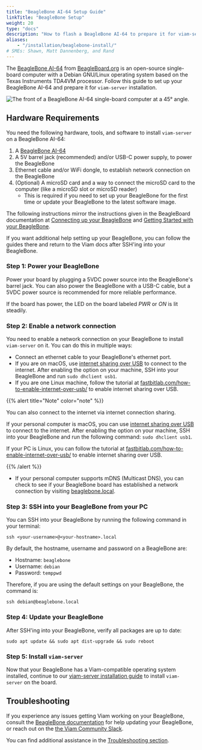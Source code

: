 ```yaml
---
title: "BeagleBone AI-64 Setup Guide"
linkTitle: "BeagleBone Setup"
weight: 20
type: "docs"
description: "How to flash a BeagleBone AI-64 to prepare it for viam-server installation."
aliases:
    - "/installation/beaglebone-install/"
# SMEs: Shawn, Matt Dannenberg, and Rand
---
```


The [BeagleBone AI-64](https://docs.beagleboard.org/latest/boards/beaglebone/ai-64/) from [BeagleBoard.org](https://beagleboard.org/) is an open-source single-board computer with a Debian GNU/Linux operating system based on the Texas Instruments TDA4VM processor.
Follow this guide to set up your BeagleBone AI-64 and prepare it for `viam-server` installation.

<img src="../../img/beaglebone-install/image4.png" alt="The front of a BeagleBone AI-64 single-board computer at a 45° angle.">

## Hardware Requirements

You need the following hardware, tools, and software to install `viam-server` on a BeagleBone AI-64:

1. A [BeagleBone AI-64](https://beagleboard.org/ai-64)
2. A 5V barrel jack (recommended) and/or USB-C power supply, to power the BeagleBone
3. Ethernet cable and/or WiFi dongle, to establish network connection on the BeagleBone
4. (Optional) A microSD card and a way to connect the microSD card to the computer (like a microSD slot or microSD reader)
    - This is required if you need to set up your BeagleBone for the first time or update your BeagleBone to the latest software image.

The following instructions mirror the instructions given in the BeagleBoard documentation at [Connecting up your BeagleBone](https://docs.beagleboard.org/latest/boards/beaglebone/ai-64/ch03.html) and [Getting Started with your BeagleBone](https://beagleboard.org/getting-started).

If you want additional help setting up your BeagleBone, you can follow the guides there and return to the Viam docs after SSH'ing into your BeagleBone.

### Step 1: Power your BeagleBone

Power your board by plugging a 5VDC power source into the BeagleBone's barrel jack.
You can also power the BeagleBone with a USB-C cable, but a 5VDC power source is recommended for more reliable performance.

If the board has power, the LED on the board labeled *PWR* or *ON* is lit steadily.

### Step 2: Enable a network connection

You need to enable a network connection on your BeagleBone to install `viam-server` on it.
You can do this in multiple ways:
- Connect an ethernet cable to your BeagleBone's ethernet port.
- If you are on macOS, use [internet sharing over USB](https://support.apple.com/guide/mac-help/share-internet-connection-mac-network-users-mchlp1540/mac) to connect to the internet.
   After enabling the option on your machine, SSH into your BeagleBone and run `sudo dhclient usb1`.
- If you are one Linux machine, follow the tutorial at [fastbitlab.com/how-to-enable-internet-over-usb/](https://fastbitlab.com/how-to-enable-internet-over-usb/) to enable internet sharing over USB.

{{% alert title="Note" color="note" %}}

You can also connect to the internet via internet connection sharing.

If your personal computer is macOS, you can use [internet sharing over USB](https://support.apple.com/guide/mac-help/share-internet-connection-mac-network-users-mchlp1540/mac) to connect to the internet.
After enabling the option on your machine, SSH into your BeagleBone and run the following command: `sudo dhclient usb1`.

If your PC is Linux, you can follow the tutorial at [fastbitlab.com/how-to-enable-internet-over-usb/](https://fastbitlab.com/how-to-enable-internet-over-usb/) to enable internet sharing over USB.

{{% /alert %}}

- If your personal computer supports mDNS (Multicast DNS), you can check to see if your BeagleBone board has established a network connection by visiting [beaglebone.local](https://beaglebone.local).

### Step 3: SSH into your BeagleBone from your PC

You can SSH into your BeagleBone by running the following command in your terminal:

`ssh <your-username>@<your-hostname>.local`

By default, the hostname, username and password on a BeagleBone are:

- Hostname: `beaglebone`
- Username: `debian`
- Password: `temppwd`
  
Therefore, if you are using the default settings on your BeagleBone, the command is:

`ssh debian@beaglebone.local`

### Step 4: Update your BeagleBone

After SSH'ing into your BeagleBone, verify all packages are up to date:

`sudo apt update && sudo apt dist-upgrade && sudo reboot`

### Step 5: Install `viam-server`

Now that your BeagleBone has a Viam-compatible operating system installed, continue to our [viam-server installation guide](/installation/install/) to install `viam-server` on the board.

## Troubleshooting

If you experience any issues getting Viam working on your BeagleBone, consult the [BeagleBone documentation](https://docs.beagleboard.org/latest/boards/beaglebone/ai-64/ch03.html) for help updating your BeagleBone, or reach out on the [the Viam Community Slack](https://join.slack.com/t/viamrobotics/shared_invite/zt-1f5xf1qk5-TECJc1MIY1MW0d6ZCg~Wnw).

You can find additional assistance in the [Troubleshooting section](/appendix/troubleshooting/).
